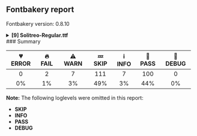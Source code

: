 ## Fontbakery report

Fontbakery version: 0.8.10

<details><summary><b>[9] Solitreo-Regular.ttf</b></summary><div><details><summary>🔥 <b>FAIL:</b> Check font follows the Google Fonts vertical metric schema (<a href="https://font-bakery.readthedocs.io/en/stable/fontbakery/profiles/googlefonts.html#com.google.fonts/check/vertical_metrics">com.google.fonts/check/vertical_metrics</a>)</summary><div>


* 🔥 **FAIL** The sum of hhea.ascender+abs(hhea.descender)+hhea.lineGap is 1000 when it should be at least 1200 [code: bad-hhea-range]
</div></details><details><summary>🔥 <b>FAIL:</b> Checking OS/2 usWinAscent & usWinDescent. (<a href="https://font-bakery.readthedocs.io/en/stable/fontbakery/profiles/universal.html#com.google.fonts/check/family/win_ascent_and_descent">com.google.fonts/check/family/win_ascent_and_descent</a>)</summary><div>


* 🔥 **FAIL** OS/2.usWinAscent value should be equal or greater than 989, but got 700 instead [code: ascent]
</div></details><details><summary>⚠ <b>WARN:</b> Checking OS/2 achVendID. (<a href="https://font-bakery.readthedocs.io/en/stable/fontbakery/profiles/googlefonts.html#com.google.fonts/check/vendor_id">com.google.fonts/check/vendor_id</a>)</summary><div>


* ⚠ **WARN** OS/2 VendorID value 'NONE' is not yet recognized. If you registered it recently, then it's safe to ignore this warning message. Otherwise, you should set it to your own unique 4 character code, and register it with Microsoft at https://www.microsoft.com/typography/links/vendorlist.aspx
 [code: unknown]
</div></details><details><summary>⚠ <b>WARN:</b> Are there caret positions declared for every ligature? (<a href="https://font-bakery.readthedocs.io/en/stable/fontbakery/profiles/googlefonts.html#com.google.fonts/check/ligature_carets">com.google.fonts/check/ligature_carets</a>)</summary><div>


* ⚠ **WARN** This font lacks caret position values for ligature glyphs on its GDEF table. [code: lacks-caret-pos]
</div></details><details><summary>⚠ <b>WARN:</b> Is there kerning info for non-ligated sequences? (<a href="https://font-bakery.readthedocs.io/en/stable/fontbakery/profiles/googlefonts.html#com.google.fonts/check/kerning_for_non_ligated_sequences">com.google.fonts/check/kerning_for_non_ligated_sequences</a>)</summary><div>


* ⚠ **WARN** GPOS table lacks kerning info for the following non-ligated sequences:

	- uni05D1 + uni05F3

	- uni05F3 + quoteright

	- quoteright + quotesingle

	- uni05D2 + uni05F3

	- uni05F3 + uni05D5

	- uni05D5 + uni05F3

	- uni05F3 + uni05D9

	- uni05D9 + quoteright

	- quoteright + uni05D5

	- uni05D5 + quoteright

	- quoteright + uni05D9

	- uni05D9 + quotesingle

	- quotesingle + uni05D5

	- uni05D5 + quotesingle

	- quotesingle + uni05D9

	- uni05D9 + uni05F3

	- uni05D5 + uni05D9

	- uni05D3 + uni05F3

	- uni05D9 + uni05D9

	- uni05D9 + uni05D5

	- uni05D4 + uni05F3

	- uni05D6 + uni05F3

	- uni05DC + uni05D0

	- uni05DF + uni05F3

	- uni05E1 + uni05F3

	- uni05E4 + uni05F3

	- uni05E8 + uni05D1

	- uni05F3 + uni05D1

	- uni05D1 + quoteright

	- quoteright + uni05D1

	- uni05D1 + quotesingle

	- quotesingle + uni05D0

	- uni05D0 + uni05D9

	- uni05E9 + uni05F3

	- uni05D2.alt + uni05F3

	- uni05D3.alt + uni05F3

	- quotedblleft + quotedblleft

	- quotedblright + quotedblright

	- quotedbl + quotedbl

	- quotedbl + quotedblright

	- quotedblright + quotedbl

	- greater + greater

	- less + less 

	- And comma + comma [code: lacks-kern-info]
</div></details><details><summary>⚠ <b>WARN:</b> Ensure fonts have ScriptLangTags declared on the 'meta' table. (<a href="https://font-bakery.readthedocs.io/en/stable/fontbakery/profiles/googlefonts.html#com.google.fonts/check/meta/script_lang_tags">com.google.fonts/check/meta/script_lang_tags</a>)</summary><div>


* ⚠ **WARN** This font file does not have a 'meta' table. [code: lacks-meta-table]
</div></details><details><summary>⚠ <b>WARN:</b> Check font contains no unreachable glyphs (<a href="https://font-bakery.readthedocs.io/en/stable/fontbakery/profiles/universal.html#com.google.fonts/check/unreachable_glyphs">com.google.fonts/check/unreachable_glyphs</a>)</summary><div>


* ⚠ **WARN** The following glyphs could not be reached by codepoint or substitution rules:

	- brevecombcy

	- eight.dnom

	- eight.numr

	- five.dnom

	- five.numr

	- four.dnom

	- four.numr

	- nine.dnom

	- nine.numr

	- one.dnom

	- one.numr

	- seven.dnom

	- seven.numr

	- six.dnom

	- six.numr

	- three.dnom

	- three.numr

	- two.dnom

	- two.numr

	- uni05D2.alt

	- uni05D3.alt

	- zero.dnom 

	- And zero.numr
 [code: unreachable-glyphs]
</div></details><details><summary>⚠ <b>WARN:</b> Check if each glyph has the recommended amount of contours. (<a href="https://font-bakery.readthedocs.io/en/stable/fontbakery/profiles/universal.html#com.google.fonts/check/contour_count">com.google.fonts/check/contour_count</a>)</summary><div>


* ⚠ **WARN** This font has a 'Soft Hyphen' character (codepoint 0x00AD) which is supposed to be zero-width and invisible, and is used to mark a hyphenation possibility within a word in the absence of or overriding dictionary hyphenation. It is mostly an obsolete mechanism now, and the character is only included in fonts for legacy codepage coverage. [code: softhyphen]
* ⚠ **WARN** This check inspects the glyph outlines and detects the total number of contours in each of them. The expected values are infered from the typical ammounts of contours observed in a large collection of reference font families. The divergences listed below may simply indicate a significantly different design on some of your glyphs. On the other hand, some of these may flag actual bugs in the font such as glyphs mapped to an incorrect codepoint. Please consider reviewing the design and codepoint assignment of these to make sure they are correct.

The following glyphs do not have the recommended number of contours:

	- Glyph name: percent	Contours detected: 4	Expected: 5

	- Glyph name: Q	Contours detected: 3	Expected: 2

	- Glyph name: q	Contours detected: 1	Expected: 2

	- Glyph name: uni2076	Contours detected: 1	Expected: 2

	- Glyph name: uni2086	Contours detected: 1	Expected: 2

	- Glyph name: Q	Contours detected: 3	Expected: 2

	- Glyph name: percent	Contours detected: 4	Expected: 5 

	- And Glyph name: q	Contours detected: 1	Expected: 2
 [code: contour-count]
</div></details><details><summary>⚠ <b>WARN:</b> Ensure dotted circle glyph is present and can attach marks. (<a href="https://font-bakery.readthedocs.io/en/stable/fontbakery/profiles/universal.html#com.google.fonts/check/dotted_circle">com.google.fonts/check/dotted_circle</a>)</summary><div>


* ⚠ **WARN** No dotted circle glyph present [code: missing-dotted-circle]
</div></details><br></div></details>
### Summary

| 💔 ERROR | 🔥 FAIL | ⚠ WARN | 💤 SKIP | ℹ INFO | 🍞 PASS | 🔎 DEBUG |
|:-----:|:----:|:----:|:----:|:----:|:----:|:----:|
| 0 | 2 | 7 | 111 | 7 | 100 | 0 |
| 0% | 1% | 3% | 49% | 3% | 44% | 0% |

**Note:** The following loglevels were omitted in this report:
* **SKIP**
* **INFO**
* **PASS**
* **DEBUG**
